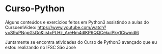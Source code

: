 # Curso-Python
Alguns conteúdos e exercícios feitos em Python3 assistindo a aulas do CursoemVídeo: https://www.youtube.com/watch?v=S9uPNppGsGo&list=PLHz_AreHm4dlKP6QQCekuIPky1CiwmdI6

Juntamente se encontra atividades do Curso de Python3 avançado que eu estou realizando no IFSC São José